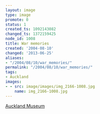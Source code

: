 ```yaml
---
layout: image
type: image
promote: 0
status: 1
created_ts: 1092143082
changed_ts: 1372159425
node_id: 1008
title: War memories
created: '2004-08-10'
changed: '2013-06-25'
aliases:
- "/2004/08/10/war_memories/"
permalink: "/2004/08/10/war_memories/"
tags:
- Auckland
images:
- - src: image/images/img_2166-1008.jpg
    name: img_2166-1008.jpg
---
```

[Auckland Museum](http://www.aucklandmuseum.com/)
